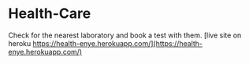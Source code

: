 # Health-Care
Check for the nearest laboratory and book a test with them.
[live site on heroku https://health-enye.herokuapp.com/](https://health-enye.herokuapp.com/)
